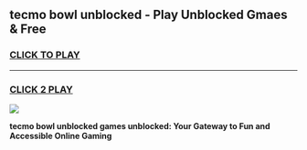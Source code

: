 
## tecmo bowl unblocked - Play Unblocked Gmaes & Free
<h3>
<a href="https://news.freeplayer.one?title=tecmo_bowl_unblocked&ref=23F">CLICK TO PLAY</a></h3>
<hr>

<h3>
<a href="https://news.freeplayer.one?title=tecmo_bowl_unblocked&ref=23F">CLICK 2 PLAY</a>
  
</h3>

<a href="https://news.freeplayer.one?title=tecmo_bowl_unblocked&ref=23F/"><img src="https://clearcache.store/games.png"></a>


**tecmo bowl unblocked games unblocked: Your Gateway to Fun and Accessible Online Gaming**
